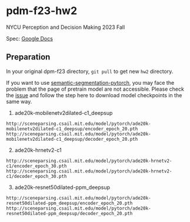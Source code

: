 # pdm-f23-hw2

NYCU Perception and Decision Making 2023 Fall

Spec: [Google Docs](https://drive.google.com/file/d/1LdzOZnM4sa_z1dcEKYHdXxHH_FsDKr_h/view?usp=sharing)

## Preparation
In your original dpm-f23 directory, `git pull` to get new `hw2` directory. 

If you want to use [semantic-segmentation-pytorch](https://github.com/CSAILVision/semantic-segmentation-pytorch), you may face the problem that the page of pretrain model are not accessible.
Please check the [issue](https://github.com/CSAILVision/semantic-segmentation-pytorch/issues/286) and follow the step here to download model checkpoints in the same way.

1. ade20k-mobilenetv2dilated-c1_deepsup
```
http://sceneparsing.csail.mit.edu/model/pytorch/ade20k-mobilenetv2dilated-c1_deepsup/encoder_epoch_20.pth
http://sceneparsing.csail.mit.edu/model/pytorch/ade20k-mobilenetv2dilated-c1_deepsup/decoder_epoch_20.pth
```

2. ade20k-hrnetv2-c1
```
http://sceneparsing.csail.mit.edu/model/pytorch/ade20k-hrnetv2-c1/encoder_epoch_30.pth
http://sceneparsing.csail.mit.edu/model/pytorch/ade20k-hrnetv2-c1/decoder_epoch_30.pth
```

3. ade20k-resnet50dilated-ppm_deepsup
```
http://sceneparsing.csail.mit.edu/model/pytorch/ade20k-resnet50dilated-ppm_deepsup/encoder_epoch_20.pth
http://sceneparsing.csail.mit.edu/model/pytorch/ade20k-resnet50dilated-ppm_deepsup/decoder_epoch_20.pth
```
